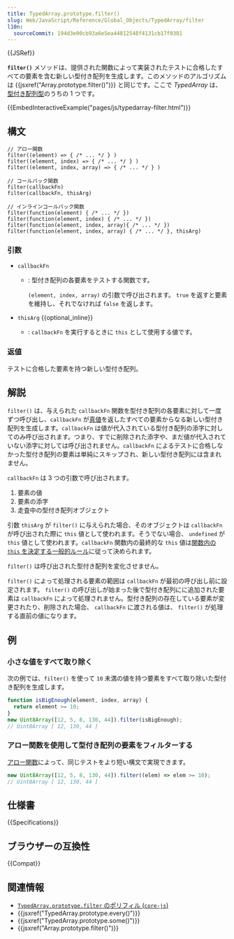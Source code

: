 ```yaml
---
title: TypedArray.prototype.filter()
slug: Web/JavaScript/Reference/Global_Objects/TypedArray/filter
l10n:
  sourceCommit: 194d3e00cb93a6e5ea44812548f4131cb17f0381
---
```


{{JSRef}}

**`filter()`** メソッドは、提供された関数によって実装されたテストに合格したすべての要素を含む新しい型付き配列を生成します。このメソッドのアルゴリズムは {{jsxref("Array.prototype.filter()")}} と同じです。ここで _TypedArray_ は、[型付き配列型](/ja/docs/Web/JavaScript/Reference/Global_Objects/TypedArray#typedarray_オブジェクト)のうちの 1 つです。

{{EmbedInteractiveExample("pages/js/typedarray-filter.html")}}

## 構文

```js-nolint
// アロー関数
filter((element) => { /* ... */ } )
filter((element, index) => { /* ... */ } )
filter((element, index, array) => { /* ... */ } )

// コールバック関数
filter(callbackFn)
filter(callbackFn, thisArg)

// インラインコールバック関数
filter(function(element) { /* ... */ })
filter(function(element, index) { /* ... */ })
filter(function(element, index, array){ /* ... */ })
filter(function(element, index, array) { /* ... */ }, thisArg)
```

### 引数

- `callbackFn`

  - : 型付き配列の各要素をテストする関数です。

    `(element, index, array)` の引数で呼び出されます。
    `true` を返すと要素を維持し、それでなければ `false` を返します。

- `thisArg` {{optional_inline}}
  - : `callbackFn` を実行するときに `this` として使用する値です。

### 返値

テストに合格した要素を持つ新しい型付き配列。

## 解説

`filter()` は、与えられた `callbackFn` 関数を型付き配列の各要素に対して一度ずつ呼び出し、`callbackFn` が[真値](/ja/docs/Glossary/Truthy)を返したすべての要素からなる新しい型付き配列を生成します。`callbackFn` は値が代入されている型付き配列の添字に対してのみ呼び出されます。つまり、すでに削除された添字や、まだ値が代入されていない添字に対しては呼び出されません。`callbackFn` によるテストに合格しなかった型付き配列の要素は単純にスキップされ、新しい型付き配列には含まれません。

`callbackFn` は 3 つの引数で呼び出されます。

1. 要素の値
2. 要素の添字
3. 走査中の型付き配列オブジェクト

引数 `thisArg` が `filter()` に与えられた場合、そのオブジェクトは `callbackFn` が呼び出された際に `this` 値として使われます。そうでない場合、 `undefined` が `this` 値として使われます。`callbackFn` 関数内の最終的な `this` 値は[関数内の `this` を決定する一般的ルール](/ja/docs/Web/JavaScript/Reference/Operators/this)に従って決められます。

`filter()` は呼び出された型付き配列を変化させません。

`filter()` によって処理される要素の範囲は `callbackFn` が最初の呼び出し前に設定されます。 `filter()` の呼び出しが始まった後で型付き配列にに追加された要素は `callbackFn` によって処理されません。型付き配列の存在している要素が変更されたり、削除された場合、 `callbackFn` に渡される値は、 `filter()` が処理する直前の値になります。

## 例

### 小さな値をすべて取り除く

次の例では、`filter()` を使って `10` 未満の値を持つ要素をすべて取り除いた型付き配列を生成します。

```js
function isBigEnough(element, index, array) {
  return element >= 10;
}
new Uint8Array([12, 5, 8, 130, 44]).filter(isBigEnough);
// Uint8Array [ 12, 130, 44 ]
```

### アロー関数を使用して型付き配列の要素をフィルターする

[アロー関数](/ja/docs/Web/JavaScript/Reference/Functions/Arrow_functions)によって、同じテストをより短い構文で実現できます。

```js
new Uint8Array([12, 5, 8, 130, 44]).filter((elem) => elem >= 10);
// Uint8Array [ 12, 130, 44 ]
```

## 仕様書

{{Specifications}}

## ブラウザーの互換性

{{Compat}}

## 関連情報

- [`TypedArray.prototype.filter` のポリフィル (`core-js`)](https://github.com/zloirock/core-js#ecmascript-typed-arrays)
- {{jsxref("TypedArray.prototype.every()")}}
- {{jsxref("TypedArray.prototype.some()")}}
- {{jsxref("Array.prototype.filter()")}}

